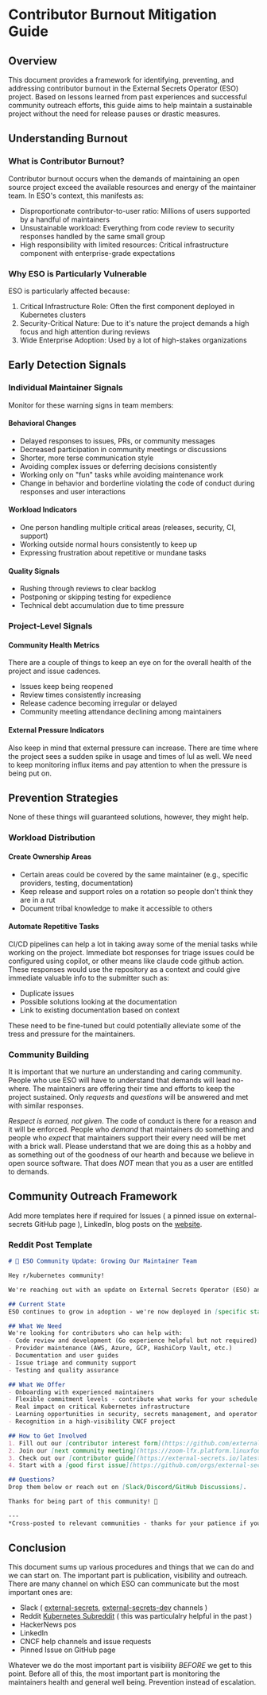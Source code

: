 # Contributor Burnout Mitigation Guide

## Overview

This document provides a framework for identifying, preventing, and addressing contributor burnout in the External Secrets Operator (ESO) project. Based on lessons learned from past experiences and successful community outreach efforts, this guide aims to help maintain a sustainable project without the need for release pauses or drastic measures.

## Understanding Burnout

### What is Contributor Burnout?

Contributor burnout occurs when the demands of maintaining an open source project exceed the available resources and energy of the maintainer team. In ESO's context, this manifests as:

- Disproportionate contributor-to-user ratio: Millions of users supported by a handful of maintainers
- Unsustainable workload: Everything from code review to security responses handled by the same small group
- High responsibility with limited resources: Critical infrastructure component with enterprise-grade expectations

### Why ESO is Particularly Vulnerable

ESO is particularly affected because:

1. Critical Infrastructure Role: Often the first component deployed in Kubernetes clusters
2. Security-Critical Nature: Due to it's nature the project demands a high focus and high attention during reviews
3. Wide Enterprise Adoption: Used by a lot of high-stakes organizations

## Early Detection Signals

### Individual Maintainer Signals

Monitor for these warning signs in team members:

#### Behavioral Changes
- Delayed responses to issues, PRs, or community messages
- Decreased participation in community meetings or discussions
- Shorter, more terse communication style
- Avoiding complex issues or deferring decisions consistently
- Working only on "fun" tasks while avoiding maintenance work
- Change in behavior and borderline violating the code of conduct during responses and user interactions

#### Workload Indicators
- One person handling multiple critical areas (releases, security, CI, support)
- Working outside normal hours consistently to keep up
- Expressing frustration about repetitive or mundane tasks

#### Quality Signals
- Rushing through reviews to clear backlog
- Postponing or skipping testing for expedience
- Technical debt accumulation due to time pressure

### Project-Level Signals

#### Community Health Metrics

There are a couple of things to keep an eye on for the overall health of the project and issue cadences.

- Issues keep being reopened
- Review times consistently increasing
- Release cadence becoming irregular or delayed
- Community meeting attendance declining among maintainers

#### External Pressure Indicators

Also keep in mind that external pressure can increase. There are time where the project sees a sudden spike in usage and times of lul as well.
We need to keep monitoring influx items and pay attention to when the pressure is being put on.

## Prevention Strategies

None of these things will guaranteed solutions, however, they might help.

### Workload Distribution

#### Create Ownership Areas
- Certain areas could be covered by the same maintainer (e.g., specific providers, testing, documentation)
- Keep release and support roles on a rotation so people don't think they are in a rut
- Document tribal knowledge to make it accessible to others

#### Automate Repetitive Tasks

CI/CD pipelines can help a lot in taking away some of the menial tasks while working on the project.
Immediate bot responses for triage issues could be configured using copilot, or other means like claude code github action.
These responses would use the repository as a context and could give immediate valuable info to the submitter such as:
- Duplicate issues
- Possible solutions looking at the documentation
- Link to existing documentation based on context

These need to be fine-tuned but could potentially alleviate some of the tress and pressure for the maintainers.

### Community Building

It is important that we nurture an understanding and caring community. People who use ESO will have to understand that demands will lead no-where.
The maintainers are offering their time and efforts to keep the project sustained. Only _requests_ and _questions_ will be answered and met with similar responses.

_Respect is earned, not given_. The code of conduct is there for a reason and it will be enforced. People who _demand_ that maintainers do something and people who _expect_ that
maintainers support their every need will be met with a brick wall. Please understand that we are doing this as a hobby and as something out of the goodness of our hearth
and because we believe in open source software. That does _NOT_ mean that you as a user are entitled to demands.

## Community Outreach Framework

Add more templates here if required for Issues ( a pinned issue on external-secrets GitHub page ), LinkedIn, blog posts on the [website](https://external-secrets.io/latest/eso-blogs/).

### Reddit Post Template

~~~markdown
# 🔄 ESO Community Update: Growing Our Maintainer Team

Hey r/kubernetes community! 

We're reaching out with an update on External Secrets Operator (ESO) and an opportunity for the community to get involved.

## Current State
ESO continues to grow in adoption - we're now deployed in [specific stats] environments and serve as critical infrastructure for organizations ranging from [examples]. This growth is amazing, but it also means we need to scale our maintainer team to match.

## What We Need
We're looking for contributors who can help with:
- Code review and development (Go experience helpful but not required)
- Provider maintenance (AWS, Azure, GCP, HashiCorp Vault, etc.)
- Documentation and user guides
- Issue triage and community support
- Testing and quality assurance

## What We Offer
- Onboarding with experienced maintainers
- Flexible commitment levels - contribute what works for your schedule
- Real impact on critical Kubernetes infrastructure
- Learning opportunities in security, secrets management, and operator development
- Recognition in a high-visibility CNCF project

## How to Get Involved
1. Fill out our [contributor interest form](https://github.com/external-secrets/external-secrets/blob/636ce0578dda4a623a681066def8998a68b051a6/CONTRIBUTOR_LADDER.md)
2. Join our [next community meeting](https://zoom-lfx.platform.linuxfoundation.org/meetings/externalsecretsoperator?view=month)
3. Check out our [contributor guide](https://external-secrets.io/latest/contributing/devguide/)
4. Start with a [good first issue](https://github.com/orgs/external-secrets/projects/2/views/9)

## Questions?
Drop them below or reach out on [Slack/Discord/GitHub Discussions].

Thanks for being part of this community! 🚀

---
*Cross-posted to relevant communities - thanks for your patience if you see this multiple times*
~~~

## Conclusion

This document sums up various procedures and things that we can do and we can start on. The important part is publication,
visibility and outreach. There are many channel on which ESO can communicate but the most important ones are:
- Slack ( [external-secrets](https://kubernetes.slack.com/archives/C017BF84G2Y), [external-secrets-dev](https://kubernetes.slack.com/archives/C047LA9MUPJ) channels )
- Reddit [Kubernetes Subreddit](https://www.reddit.com/r/kubernetes/) ( this was particulalry helpful in the past )
- HackerNews pos
- LinkedIn
- CNCF help channels and issue requests
- Pinned Issue on GitHub page

Whatever we do the most important part is visibility _BEFORE_ we get to this point. Before all of this, the most important part is
monitoring the maintainers health and general well being. Prevention instead of escalation.
